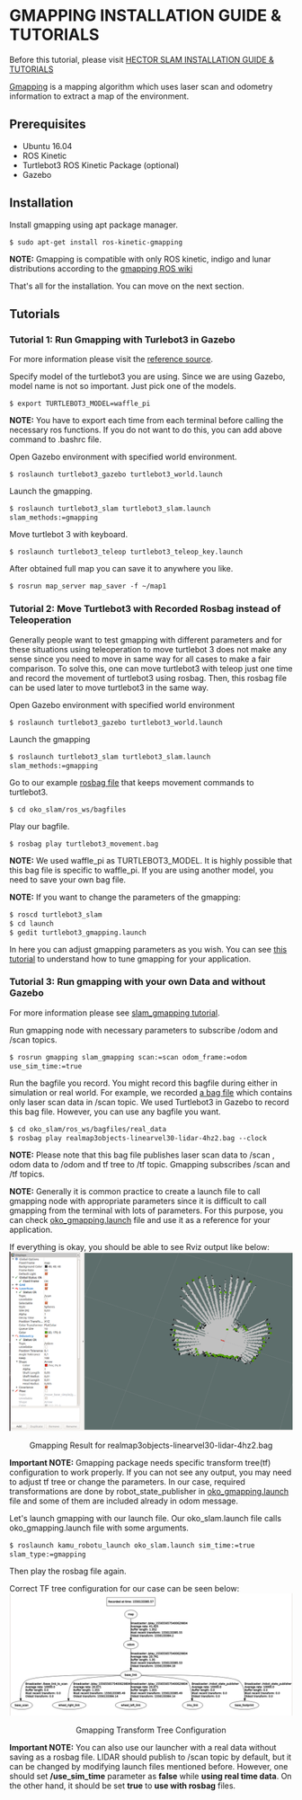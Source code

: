 # GMAPPING INSTALLATION GUIDE & TUTORIALS

Before this tutorial, please visit [HECTOR SLAM INSTALLATION GUIDE & TUTORIALS](/doc/hector_slam_tutorial.md)

[Gmapping](http://wiki.ros.org/gmapping) is a mapping algorithm which uses laser scan and odometry information to extract a map of the environment.

## Prerequisites
* Ubuntu 16.04
* ROS Kinetic
* Turtlebot3 ROS Kinetic Package (optional)
* Gazebo

## Installation
Install gmapping using apt package manager.
```
$ sudo apt-get install ros-kinetic-gmapping
```

**NOTE:** Gmapping is compatible with only ROS kinetic, indigo and lunar distributions according to the [gmapping ROS wiki](http://wiki.ros.org/gmapping)

That's all for the installation. You can move on the next section.

## Tutorials

### Tutorial 1: Run Gmapping with Turlebot3 in Gazebo
For more information please visit the [reference source](http://emanual.robotis.com/docs/en/platform/turtlebot3/slam/).

Specify model of the turtlebot3 you are using. Since we are using Gazebo, model name is not so important. Just pick one of the models.
```
$ export TURTLEBOT3_MODEL=waffle_pi
```
**NOTE:** You have to export each time from each terminal before calling the necessary ros functions. If you do not want to do this, you can add above command to .bashrc file.

Open Gazebo environment with specified world environment.
```
$ roslaunch turtlebot3_gazebo turtlebot3_world.launch
```

Launch the gmapping.
```
$ roslaunch turtlebot3_slam turtlebot3_slam.launch slam_methods:=gmapping
```

Move turtlebot 3 with keyboard.
```
$ roslaunch turtlebot3_teleop turtlebot3_teleop_key.launch
```

After obtained full map you can save it to anywhere you like.
```
$ rosrun map_server map_saver -f ~/map1
```

### Tutorial 2: Move Turtlebot3 with Recorded Rosbag instead of Teleoperation
Generally people want to test gmapping with different parameters and for these situations using teleoperation to move turtlebot 3 does not make any sense since you need to move in same way for all cases to make a fair comparison. To solve this, one can move turtlebot3 with teleop just one time and record the movement of turtlebot3 using rosbag. Then, this rosbag file can be used later to move turtlebot3 in the same way.
 
Open Gazebo environment with specified world environment
```
$ roslaunch turtlebot3_gazebo turtlebot3_world.launch
```

Launch the gmapping
```
$ roslaunch turtlebot3_slam turtlebot3_slam.launch slam_methods:=gmapping
```

Go to our example [rosbag file](/ros_ws/bagfiles/simulation_data/turtlebot3_movement.bag) that keeps movement commands to turtlebot3.
```
$ cd oko_slam/ros_ws/bagfiles
```

Play our bagfile.
```
$ rosbag play turtlebot3_movement.bag
```

**NOTE:** We used waffle_pi as TURTLEBOT3_MODEL. It is highly possible that this bag file is specific to waffle_pi. If you are using another model, you need to save your own bag file.

**NOTE:** If you want to change the parameters of the gmapping:
```
$ roscd turtlebot3_slam
$ cd launch
$ gedit turtlebot3_gmapping.launch
```
In here you can adjust gmapping parameters as you wish. You can see [this tutorial](http://emanual.robotis.com/docs/en/platform/turtlebot3/slam/#tuning-guide) to understand how to tune gmapping for your application.

### Tutorial 3: Run gmapping with your own Data and without Gazebo
For more information please see [slam_gmapping tutorial](http://wiki.ros.org/cn/slam_gmapping/Tutorials/MappingFromLoggedData).

Run gmapping node with necessary parameters to subscribe /odom and /scan topics.
```
$ rosrun gmapping slam_gmapping scan:=scan odom_frame:=odom use_sim_time:=true 
```

Run the bagfile you record. You might record this bagfile during either in simulation or real world. For example, we recorded [a bag file](/ros_ws/bagfiles/real_data/realmap3objects-linearvel30-lidar-4hz2.bag) which contains only laser scan data in /scan topic. We used Turtlebot3 in Gazebo to record this bag file. However, you can use any bagfile you want.
```
$ cd oko_slam/ros_ws/bagfiles/real_data
$ rosbag play realmap3objects-linearvel30-lidar-4hz2.bag --clock
```

**NOTE:** Please note that this bag file publishes laser scan data to /scan , odom data to /odom and tf tree to /tf topic. Gmapping subscribes /scan and /tf topics.

**NOTE:** Generally it is common practice to create a launch file to call gmapping node with appropriate parameters since it is difficult to call gmapping from the terminal with lots of parameters. For this purpose, you can check [oko_gmapping.launch](/ros_ws/src/kamu_robotu/kamu_robotu_launch/launch/oko_gmapping.launch) file and use it as a reference for your application.

If everything is okay, you should be able to see Rviz output like below:
![Gmapping Result for realmap3objects-linearvel30-lidar-4hz2.bag](/doc/images/gmapping_tutorials/1.png)
<center> Gmapping Result for realmap3objects-linearvel30-lidar-4hz2.bag </center>

**Important NOTE:** Gmapping package needs specific transform tree(tf) configuration to work properly. If you can not see any output, you may need to adjust tf tree or change the parameters. In our case, required transformations are done by robot_state_publisher in [oko_gmapping.launch](/ros_ws/src/kamu_robotu/kamu_robotu_launch/launch/oko_gmapping.launch) file and some of them are included already in odom message.
 
Let's launch gmapping with our launch file. Our oko_slam.launch file calls oko_gmapping.launch file with some arguments.
```
$ roslaunch kamu_robotu_launch oko_slam.launch sim_time:=true slam_type:=gmapping
```

Then play the rosbag file again.

Correct TF tree configuration for our case can be seen below:
![Gmapping Transform Tree Configuration](/doc/images/gmapping_tutorials/2.png)
<center> Gmapping Transform Tree Configuration </center>

**Important NOTE:** You can also use our launcher with a real data without saving as a rosbag file. LIDAR should publish to /scan topic by default, but it can be changed by modifying launch files mentioned before. However, one should set **/use_sim_time** parameter as **false** while **using real time data**. On the other hand, it should be set **true** to **use with rosbag** files. 
